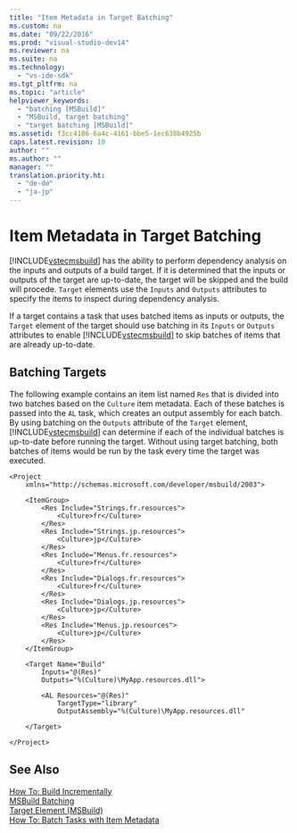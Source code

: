 ```yaml
---
title: "Item Metadata in Target Batching"
ms.custom: na
ms.date: "09/22/2016"
ms.prod: "visual-studio-dev14"
ms.reviewer: na
ms.suite: na
ms.technology: 
  - "vs-ide-sdk"
ms.tgt_pltfrm: na
ms.topic: "article"
helpviewer_keywords: 
  - "batching [MSBuild]"
  - "MSBuild, target batching"
  - "target batching [MSBuild]"
ms.assetid: f3cc4186-6a4c-4161-bbe5-1ec638b4925b
caps.latest.revision: 10
author: ""
ms.author: ""
manager: ""
translation.priority.ht: 
  - "de-de"
  - "ja-jp"
---
```

# Item Metadata in Target Batching
[!INCLUDE[vstecmsbuild](../vs140/includes/vstecmsbuild_md.md)] has the ability to perform dependency analysis on the inputs and outputs of a build target. If it is determined that the inputs or outputs of the target are up-to-date, the target will be skipped and the build will procede. `Target` elements use the `Inputs` and `Outputs` attributes to specify the items to inspect during dependency analysis.  
  
 If a target contains a task that uses batched items as inputs or outputs, the `Target` element of the target should use batching in its `Inputs` or `Outputs` attributes to enable [!INCLUDE[vstecmsbuild](../vs140/includes/vstecmsbuild_md.md)] to skip batches of items that are already up-to-date.  
  
## Batching Targets  
 The following example contains an item list named `Res` that is divided into two batches based on the `Culture` item metadata. Each of these batches is passed into the `AL` task, which creates an output assembly for each batch. By using batching on the `Outputs` attribute of the `Target` element, [!INCLUDE[vstecmsbuild](../vs140/includes/vstecmsbuild_md.md)] can determine if each of the individual batches is up-to-date before running the target. Without using target batching, both batches of items would be run by the task every time the target was executed.  
  
```  
<Project  
    xmlns="http://schemas.microsoft.com/developer/msbuild/2003">  
  
    <ItemGroup>  
        <Res Include="Strings.fr.resources">  
            <Culture>fr</Culture>  
        </Res>  
        <Res Include="Strings.jp.resources">  
            <Culture>jp</Culture>  
        </Res>  
        <Res Include="Menus.fr.resources">  
            <Culture>fr</Culture>  
        </Res>  
        <Res Include="Dialogs.fr.resources">  
            <Culture>fr</Culture>  
        </Res>  
        <Res Include="Dialogs.jp.resources">  
            <Culture>jp</Culture>  
        </Res>  
        <Res Include="Menus.jp.resources">  
            <Culture>jp</Culture>  
        </Res>  
    </ItemGroup>  
  
    <Target Name="Build"  
        Inputs="@(Res)"  
        Outputs="%(Culture)\MyApp.resources.dll">  
  
        <AL Resources="@(Res)"  
            TargetType="library"  
            OutputAssembly="%(Culture)\MyApp.resources.dll"  
  
    </Target>  
  
</Project>  
```  
  
## See Also  
 [How To: Build Incrementally](../vs140/how-to--build-incrementally.md)   
 [MSBuild Batching](../vs140/msbuild-batching.md)   
 [Target Element (MSBuild)](../vs140/target-element--msbuild-.md)   
 [How To: Batch Tasks with Item Metadata](../vs140/item-metadata-in-task-batching.md)